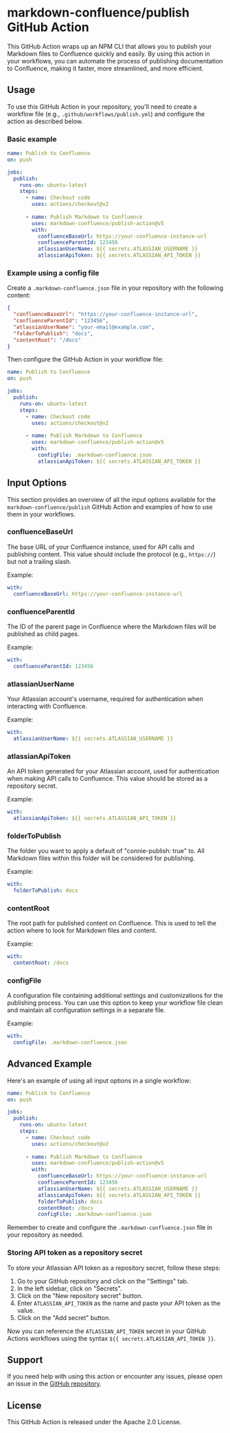 # markdown-confluence/publish GitHub Action

This GitHub Action wraps up an NPM CLI that allows you to publish your Markdown files to Confluence quickly and easily. By using this action in your workflows, you can automate the process of publishing documentation to Confluence, making it faster, more streamlined, and more efficient.

## Usage

To use this GitHub Action in your repository, you'll need to create a workflow file (e.g., `.github/workflows/publish.yml`) and configure the action as described below.

### Basic example

```yaml
name: Publish to Confluence
on: push

jobs:
  publish:
    runs-on: ubuntu-latest
    steps:
      - name: Checkout code
        uses: actions/checkout@v2
      
      - name: Publish Markdown to Confluence
        uses: markdown-confluence/publish-action@v5
        with:
          confluenceBaseUrl: https://your-confluence-instance-url
          confluenceParentId: 123456
          atlassianUserName: ${{ secrets.ATLASSIAN_USERNAME }}
          atlassianApiToken: ${{ secrets.ATLASSIAN_API_TOKEN }}
```

### Example using a config file

Create a `.markdown-confluence.json` file in your repository with the following content:

```json
{
  "confluenceBaseUrl": "https://your-confluence-instance-url",
  "confluenceParentId": "123456",
  "atlassianUserName": "your-email@example.com",
  "folderToPublish": "docs",
  "contentRoot": "/docs"
}
```

Then configure the GitHub Action in your workflow file:

```yaml
name: Publish to Confluence
on: push

jobs:
  publish:
    runs-on: ubuntu-latest
    steps:
      - name: Checkout code
        uses: actions/checkout@v2
      
      - name: Publish Markdown to Confluence
        uses: markdown-confluence/publish-action@v5
        with:
          configFile: .markdown-confluence.json
          atlassianApiToken: ${{ secrets.ATLASSIAN_API_TOKEN }}
```


## Input Options

This section provides an overview of all the input options available for the `markdown-confluence/publish` GitHub Action and examples of how to use them in your workflows.

### confluenceBaseUrl

The base URL of your Confluence instance, used for API calls and publishing content. This value should include the protocol (e.g., `https://`) but not a trailing slash.

Example:

```yaml
with:
  confluenceBaseUrl: https://your-confluence-instance-url
```

### confluenceParentId

The ID of the parent page in Confluence where the Markdown files will be published as child pages.

Example:

```yaml
with:
  confluenceParentId: 123456
```

### atlassianUserName

Your Atlassian account's username, required for authentication when interacting with Confluence.

Example:

```yaml
with:
  atlassianUserName: ${{ secrets.ATLASSIAN_USERNAME }}
```

### atlassianApiToken

An API token generated for your Atlassian account, used for authentication when making API calls to Confluence. This value should be stored as a repository secret.

Example:

```yaml
with:
  atlassianApiToken: ${{ secrets.ATLASSIAN_API_TOKEN }}
```

### folderToPublish

The folder you want to apply a default of "connie-publish: true" to. All Markdown files within this folder will be considered for publishing.

Example:

```yaml
with:
  folderToPublish: docs
```

### contentRoot

The root path for published content on Confluence. This is used to tell the action where to look for Markdown files and content.

Example:

```yaml
with:
  contentRoot: /docs
```

### configFile

A configuration file containing additional settings and customizations for the publishing process. You can use this option to keep your workflow file clean and maintain all configuration settings in a separate file.

Example:

```yaml
with:
  configFile: .markdown-confluence.json
```

## Advanced Example

Here's an example of using all input options in a single workflow:

```yaml
name: Publish to Confluence
on: push

jobs:
  publish:
    runs-on: ubuntu-latest
    steps:
      - name: Checkout code
        uses: actions/checkout@v2
      
      - name: Publish Markdown to Confluence
        uses: markdown-confluence/publish-action@v5
        with:
          confluenceBaseUrl: https://your-confluence-instance-url
          confluenceParentId: 123456
          atlassianUserName: ${{ secrets.ATLASSIAN_USERNAME }}
          atlassianApiToken: ${{ secrets.ATLASSIAN_API_TOKEN }}
          folderToPublish: docs
          contentRoot: /docs
          configFile: .markdown-confluence.json
```

Remember to create and configure the `.markdown-confluence.json` file in your repository as needed.

### Storing API token as a repository secret

To store your Atlassian API token as a repository secret, follow these steps:

1. Go to your GitHub repository and click on the "Settings" tab.
2. In the left sidebar, click on "Secrets".
3. Click on the "New repository secret" button.
4. Enter `ATLASSIAN_API_TOKEN` as the name and paste your API token as the value.
5. Click on the "Add secret" button.

Now you can reference the `ATLASSIAN_API_TOKEN` secret in your GitHub Actions workflows using the syntax `${{ secrets.ATLASSIAN_API_TOKEN }}`.


## Support

If you need help with using this action or encounter any issues, please open an issue in the [GitHub repository](https://github.com/markdown-confluence/markdown-confluence/issues).

## License

This GitHub Action is released under the Apache 2.0 License.

